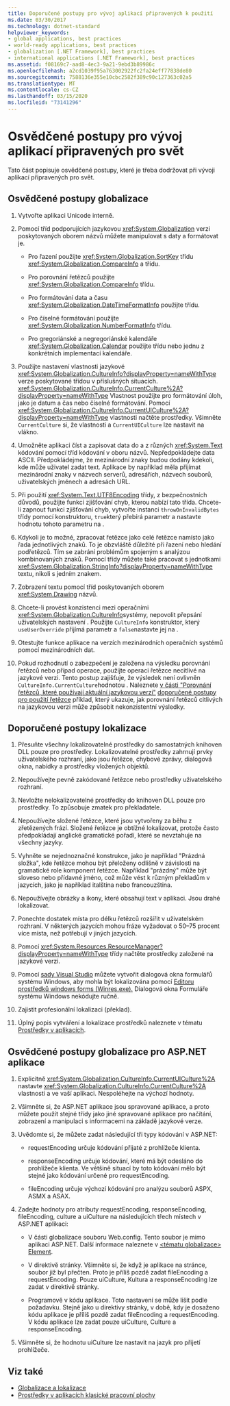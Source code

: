 ```yaml
---
title: Doporučené postupy pro vývoj aplikací připravených k použití
ms.date: 03/30/2017
ms.technology: dotnet-standard
helpviewer_keywords:
- global applications, best practices
- world-ready applications, best practices
- globalization [.NET Framework], best practices
- international applications [.NET Framework], best practices
ms.assetid: f08169c7-aad8-4ec3-9a21-9ebd3b89986c
ms.openlocfilehash: a2cd1039f95a763002922fc2fa24eff77838de80
ms.sourcegitcommit: 7588136e355e10cbc2582f389c90c127363c02a5
ms.translationtype: MT
ms.contentlocale: cs-CZ
ms.lasthandoff: 03/15/2020
ms.locfileid: "73141296"
---
```

# <a name="best-practices-for-developing-world-ready-applications"></a>Osvědčené postupy pro vývoj aplikací připravených pro svět

Tato část popisuje osvědčené postupy, které je třeba dodržovat při vývoji aplikací připravených pro svět.

## <a name="globalization-best-practices"></a>Osvědčené postupy globalizace

1. Vytvořte aplikaci Unicode interně.

2. Pomocí tříd podporujících jazykovou <xref:System.Globalization> verzi poskytovaných oborem názvů můžete manipulovat s daty a formátovat je.

    - Pro řazení použijte <xref:System.Globalization.SortKey> třídu <xref:System.Globalization.CompareInfo> a třídu.

    - Pro porovnání řetězců použijte <xref:System.Globalization.CompareInfo> třídu.

    - Pro formátování data a času <xref:System.Globalization.DateTimeFormatInfo> použijte třídu.

    - Pro číselné formátování použijte <xref:System.Globalization.NumberFormatInfo> třídu.

    - Pro gregoriánské a negregoriánské kalendáře <xref:System.Globalization.Calendar> použijte třídu nebo jednu z konkrétních implementací kalendáře.

3. Použijte nastavení vlastnosti jazykové <xref:System.Globalization.CultureInfo?displayProperty=nameWithType> verze poskytované třídou v příslušných situacích. <xref:System.Globalization.CultureInfo.CurrentCulture%2A?displayProperty=nameWithType> Vlastnost použijte pro formátování úloh, jako je datum a čas nebo číselné formátování. Pomocí <xref:System.Globalization.CultureInfo.CurrentUICulture%2A?displayProperty=nameWithType> vlastnosti načtěte prostředky. Všimněte `CurrentCulture` si, že vlastnosti a `CurrentUICulture` lze nastavit na vlákno.

4. Umožněte aplikaci číst a zapisovat data do a z různých <xref:System.Text> kódování pomocí tříd kódování v oboru názvů. Nepředpokládejte data ASCII. Předpokládejme, že mezinárodní znaky budou dodány kdekoli, kde může uživatel zadat text. Aplikace by například měla přijímat mezinárodní znaky v názvech serverů, adresářích, názvech souborů, uživatelských jménech a adresách URL.

5. Při použití <xref:System.Text.UTF8Encoding> třídy, z bezpečnostních důvodů, použijte funkci zjišťování chyb, kterou nabízí tato třída. Chcete-li zapnout funkci zjišťování chyb, vytvořte instanci `throwOnInvalidBytes` třídy pomocí konstruktoru, `true`který přebírá parametr a nastavte hodnotu tohoto parametru na .

6. Kdykoli je to možné, zpracovat řetězce jako celé řetězce namísto jako řada jednotlivých znaků. To je obzvláště důležité při řazení nebo hledání podřetězců. Tím se zabrání problémům spojeným s analýzou kombinovaných znaků. Pomocí třídy můžete také pracovat s jednotkami <xref:System.Globalization.StringInfo?displayProperty=nameWithType> textu, nikoli s jedním znakem.

7. Zobrazení textu pomocí tříd poskytovaných oborem <xref:System.Drawing> názvů.

8. Chcete-li provést konzistenci mezi operačními <xref:System.Globalization.CultureInfo>systémy, nepovolit přepsání uživatelských nastavení . Použijte `CultureInfo` konstruktor, který `useUserOverride` přijímá parametr a `false`nastavte jej na .

9. Otestujte funkce aplikace na verzích mezinárodních operačních systémů pomocí mezinárodních dat.

10. Pokud rozhodnutí o zabezpečení je založena na výsledku porovnání řetězců nebo případ operace, použijte operaci řetězce necitlivé na jazykové verzi. Tento postup zajišťuje, že výsledek není ovlivněn `CultureInfo.CurrentCulture`hodnotou . Naleznete [v části "Porovnání řetězců, které používají aktuální jazykovou verzi"](../../../docs/standard/base-types/best-practices-strings.md#string-comparisons-that-use-the-current-culture) [doporučené postupy pro použití řetězce](../../../docs/standard/base-types/best-practices-strings.md) příklad, který ukazuje, jak porovnání řetězců citlivých na jazykovou verzi může způsobit nekonzistentní výsledky.

## <a name="localization-best-practices"></a>Doporučené postupy lokalizace

1. Přesuňte všechny lokalizovatelné prostředky do samostatných knihoven DLL pouze pro prostředky. Lokalizovatelné prostředky zahrnují prvky uživatelského rozhraní, jako jsou řetězce, chybové zprávy, dialogová okna, nabídky a prostředky vložených objektů.

2. Nepoužívejte pevně zakódované řetězce nebo prostředky uživatelského rozhraní.

3. Nevložte nelokalizovatelné prostředky do knihoven DLL pouze pro prostředky. To způsobuje zmatek pro překladatele.

4. Nepoužívejte složené řetězce, které jsou vytvořeny za běhu z zřetězených frází. Složené řetězce je obtížné lokalizovat, protože často předpokládají anglické gramatické pořadí, které se nevztahuje na všechny jazyky.

5. Vyhněte se nejednoznačné konstrukce, jako je například "Prázdná složka", kde řetězce mohou být přeloženy odlišně v závislosti na gramatické role komponent řetězce. Například "prázdný" může být sloveso nebo přídavné jméno, což může vést k různým překladům v jazycích, jako je například italština nebo francouzština.

6. Nepoužívejte obrázky a ikony, které obsahují text v aplikaci. Jsou drahé lokalizovat.

7. Ponechte dostatek místa pro délku řetězců rozšířit v uživatelském rozhraní. V některých jazycích mohou fráze vyžadovat o 50–75 procent více místa, než potřebují v jiných jazycích.

8. Pomocí <xref:System.Resources.ResourceManager?displayProperty=nameWithType> třídy načtěte prostředky založené na jazykové verzi.

9. Pomocí [sady Visual Studio](https://visualstudio.microsoft.com/vs/?utm_medium=microsoft&utm_source=docs.microsoft.com&utm_campaign=inline+link) můžete vytvořit dialogová okna formulářů systému Windows, aby mohla být lokalizována pomocí [Editoru prostředků windows forms (Winres.exe).](../../../docs/framework/tools/winres-exe-windows-forms-resource-editor.md) Dialogová okna Formuláře systému Windows nekódujte ručně.

10. Zajistit profesionální lokalizaci (překlad).

11. Úplný popis vytváření a lokalizace prostředků naleznete v tématu [Prostředky v aplikacích](../../../docs/framework/resources/index.md).

## <a name="globalization-best-practices-for-aspnet-applications"></a>Osvědčené postupy globalizace pro ASP.NET aplikace

1. Explicitně <xref:System.Globalization.CultureInfo.CurrentUICulture%2A> nastavte <xref:System.Globalization.CultureInfo.CurrentCulture%2A> vlastnosti a ve vaší aplikaci. Nespoléhejte na výchozí hodnoty.

2. Všimněte si, že ASP.NET aplikace jsou spravované aplikace, a proto můžete použít stejné třídy jako jiné spravované aplikace pro načítání, zobrazení a manipulaci s informacemi na základě jazykové verze.

3. Uvědomte si, že můžete zadat následující tři typy kódování v ASP.NET:

    - requestEncoding určuje kódování přijaté z prohlížeče klienta.

    - responseEncoding určuje kódování, které má být odesláno do prohlížeče klienta. Ve většině situací by toto kódování mělo být stejné jako kódování určené pro requestEncoding.

    - fileEncoding určuje výchozí kódování pro analýzu souborů ASPX, ASMX a ASAX.

4. Zadejte hodnoty pro atributy requestEncoding, responseEncoding, fileEncoding, culture a uiCulture na následujících třech místech v ASP.NET aplikaci:

    - V části globalizace souboru Web.config. Tento soubor je mimo aplikaci ASP.NET. Další informace naleznete v [ \<tématu globalizace> Element](https://docs.microsoft.com/previous-versions/dotnet/netframework-4.0/hy4kkhe0(v=vs.100)).

    - V direktivě stránky. Všimněte si, že když je aplikace na stránce, soubor již byl přečten. Proto je příliš pozdě zadat fileEncoding a requestEncoding. Pouze uiCulture, Kultura a responseEncoding lze zadat v direktivě stránky.

    - Programově v kódu aplikace. Toto nastavení se může lišit podle požadavku. Stejně jako u direktivy stránky, v době, kdy je dosaženo kódu aplikace je příliš pozdě zadat fileEncoding a requestEncoding. V kódu aplikace lze zadat pouze uiCulture, Culture a responseEncoding.

5. Všimněte si, že hodnotu uiCulture lze nastavit na jazyk pro přijetí prohlížeče.

## <a name="see-also"></a>Viz také

- [Globalizace a lokalizace](../../../docs/standard/globalization-localization/index.md)
- [Prostředky v aplikacích klasické pracovní plochy](../../../docs/framework/resources/index.md)

